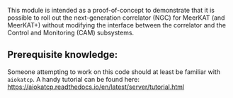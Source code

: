 This module is intended as a proof-of-concept to demonstrate that it is possible to roll out the
next-generation correlator (NGC) for MeerKAT (and MeerKAT+) without modifying the interface between
the correlator and the Control and Monitoring (CAM) subsystems.

Prerequisite knowledge:
-----------------------
Someone attempting to work on this code should at least be familiar with `aiokatcp`.
A handy tutorial can be found here:
https://aiokatcp.readthedocs.io/en/latest/server/tutorial.html
